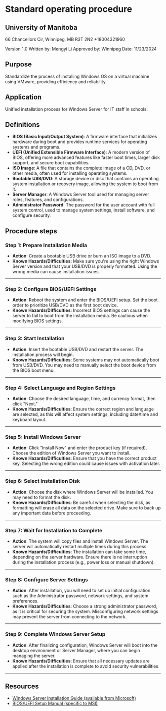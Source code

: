 # Standard operating procedure
## University of Manitoba
66 Chancellors Cir, Winnipeg, MB R3T 2N2
+18004321960

Version 1.0
Written by: Mengyi Li
Approved by: Winnipeg
Date: 11/23/2024

## Purpose
Standardize the process of installing Windows OS on a virtual machine using VMware, providing efficiency and reliability.

## Application
Unified installation process for Windows Server for IT staff in schools.

## Definitions

- **BIOS (Basic Input/Output System)**: A firmware interface that initializes hardware during boot and provides runtime services for operating systems and programs.
- **UEFI (Unified Extensible Firmware Interface)**: A modern version of BIOS, offering more advanced features like faster boot times, larger disk support, and secure boot capabilities.
- **ISO Image**: A file that contains the complete image of a CD, DVD, or other media, often used for installing operating systems.
- **Bootable USB/DVD**: A storage device or disc that contains an operating system installation or recovery image, allowing the system to boot from it.
- **Server Manager**: A Windows Server tool used for managing server roles, features, and configurations.
- **Administrator Password**: The password for the user account with full system control, used to manage system settings, install software, and configure security.


## Procedure steps

### Step 1: Prepare Installation Media
- **Action**: Create a bootable USB drive or burn an ISO image to a DVD.
- **Known Hazards/Difficulties**: Make sure you're using the right Windows Server version and that your USB/DVD is properly formatted. Using the wrong media can cause installation issues.

---

### Step 2: Configure BIOS/UEFI Settings
- **Action**: Reboot the system and enter the BIOS/UEFI setup. Set the boot order to prioritize USB/DVD as the first boot device.
- **Known Hazards/Difficulties**: Incorrect BIOS settings can cause the server to fail to boot from the installation media. Be cautious when modifying BIOS settings.

---

### Step 3: Start Installation
- **Action**: Insert the bootable USB/DVD and restart the server. The installation process will begin.
- **Known Hazards/Difficulties**: Some systems may not automatically boot from USB/DVD. You may need to manually select the boot device from the BIOS boot menu.

---

### Step 4: Select Language and Region Settings
- **Action**: Choose the desired language, time, and currency format, then click "Next."
- **Known Hazards/Difficulties**: Ensure the correct region and language are selected, as this will affect system settings, including date/time and keyboard layout.

---

### Step 5: Install Windows Server
- **Action**: Click "Install Now" and enter the product key (if required). Choose the edition of Windows Server you want to install.
- **Known Hazards/Difficulties**: Ensure that you have the correct product key. Selecting the wrong edition could cause issues with activation later.

---

### Step 6: Select Installation Disk
- **Action**: Choose the disk where Windows Server will be installed. You may need to format the disk.
- **Known Hazards/Difficulties**: Be careful when selecting the disk, as formatting will erase all data on the selected drive. Make sure to back up any important data before proceeding.

---

### Step 7: Wait for Installation to Complete
- **Action**: The system will copy files and install Windows Server. The server will automatically restart multiple times during this process.
- **Known Hazards/Difficulties**: The installation can take some time, depending on the server hardware. Ensure there is no interruption during the installation process (e.g., power loss or manual shutdown).

---
### Step 8: Configure Server Settings
- **Action**: After installation, you will need to set up initial configuration such as the Administrator password, network settings, and system preferences.
- **Known Hazards/Difficulties**: Choose a strong administrator password, as it is critical for securing the system. Misconfiguring network settings may prevent the server from connecting to the network.

---

### Step 9: Complete Windows Server Setup
- **Action**: After finalizing configuration, Windows Server will boot into the desktop environment or Server Manager, where you can begin managing the server.
- **Known Hazards/Difficulties**: Ensure that all necessary updates are applied after the installation is complete to avoid security vulnerabilities.

---

## Resources
- [Windows Server Installation Guide (available from Microsoft)](https://docs.microsoft.com/en-us/windows-server/get-started-19/install-windows-server)
- [BIOS/UEFI Setup Manual (specific to MSI)](https://www.msi.com/support/manual)


